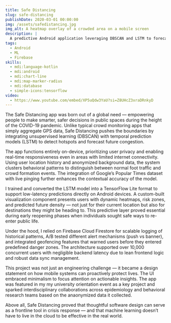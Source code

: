 ```yaml
---
title: Safe Distancing
slug: safe-distancing
publishDate: 2020-03-01 00:00:00
img: /assets/safedistancing.jpg
img_alt: A heatmap overlay of a crowded area on a mobile screen
description: |
  A predictive Android application leveraging DBSCAN and LSTM to forecast and visualize venue crowding in real-time. Designed to promote public safety during COVID-19.
tags:
  - Android
  - ML
  - Firebase
skills:
  - mdi:language-kotlin
  - mdi:android
  - mdi:chart-line
  - mdi:map-marker-radius
  - mdi:database
  - simple-icons:tensorflow
video:
  - https://www.youtube.com/embed/XP5uQdw3YaU?si=Z8UHcZ3xraDRnkyD
---
```


The Safe Distancing app was born out of a global need — empowering people to make smarter, safer decisions in public spaces during the height of the COVID-19 pandemic. Unlike typical crowd monitoring apps that simply aggregate GPS data, Safe Distancing pushes the boundaries by integrating unsupervised learning (DBSCAN) with temporal prediction models (LSTM) to detect hotspots and forecast future congestion.

The app functions entirely on-device, prioritizing user privacy and enabling real-time responsiveness even in areas with limited internet connectivity. Using user location history and anonymized background data, the system clusters behavioral patterns to distinguish between normal foot traffic and crowd formation events. The integration of Google’s Popular Times dataset with live pinging further enhances the contextual accuracy of the model.

I trained and converted the LSTM model into a TensorFlow Lite format to support low-latency predictions directly on Android devices. A custom-built visualization component presents users with dynamic heatmaps, risk zones, and predicted future density — not just for their current location but also for destinations they might be heading to. This predictive layer proved essential during early reopening phases when individuals sought safe ways to re-enter public life.

Under the hood, I relied on Firebase Cloud Firestore for scalable logging of historical patterns, A/B tested different alert mechanisms (push vs banner), and integrated geofencing features that warned users before they entered predefined danger zones. The architecture supported over 10,000 concurrent users with negligible backend latency due to lean frontend logic and robust data sync management.

This project was not just an engineering challenge — it became a design statement on how mobile systems can proactively protect lives. The UI embraced minimalism to focus attention on actionable insights. The app was featured in my my university orientation event as a key project and sparked interdisciplinary collaborations across epidemiology and behavioral research teams based on the anaonymized data it collected.

Above all, Safe Distancing proved that thoughtful software design can serve as a frontline tool in crisis response — and that machine learning doesn’t have to live in the cloud to be effective in the real world.
